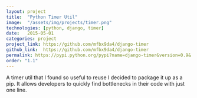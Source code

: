 ```yaml
---
layout: project
title:  "Python Timer Util"
image:  "/assets/img/projects/timer.png"
technologies: [python, django, timer]
date:   2015-05-01
categories: project
project_link: https://github.com/mfbx9da4/django-timer
github_link:  https://github.com/mfbx9da4/django-timer
permalink: https://pypi.python.org/pypi?name=django-timer&version=0.9&:action=display
order: "1.1"
---
```


A timer util that I found so useful to reuse I decided to package it up as a pip. It allows developers to quickly find bottlenecks in their code with just one line.
